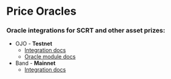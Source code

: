 # Price Oracles

### Oracle integrations for SCRT and other asset prizes:

* OJO - **Testnet**
  * [Integration docs](https://docs.ojo.network)
  * [Oracle module docs](https://github.com/ojo-network/ojo/tree/main/x/oracle#oracle-module)
* Band - **Mainnet**
  * [Integration docs](https://docs.bandchain.org/products/band-standard-dataset/using-band-standard-dataset/cosmwasm)
